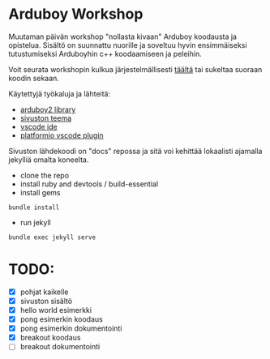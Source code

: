 # Arduboy Workshop

Muutaman päivän workshop "nollasta kivaan" Arduboy koodausta ja opistelua. Sisältö on suunnattu nuorille ja soveltuu hyvin ensimmäiseksi tutustumiseksi Arduboyhin c++ koodaamiseen ja peleihin.

Voit seurata workshopin kulkua järjestelmällisesti [täältä](https://tswfi.github.io/ArduboyWorkshop/) tai sukeltaa suoraan koodin sekaan.

Käytettyjä työkaluja ja lähteitä:

* [arduboy2 library](https://mlxxxp.github.io/documents/Arduino/libraries/Arduboy2/Doxygen/html/index.html)
* [sivuston teema](https://github.com/evanwill/workshop-template-b)
* [vscode ide](https://code.visualstudio.com/)
* [platformio vscode plugin](https://platformio.org/install/ide?install=vscode)

Sivuston lähdekoodi on "docs" repossa ja sitä voi kehittää lokaalisti ajamalla jekylliä omalta koneelta.

* clone the repo
* install ruby and devtools / build-essential
* install gems
```
bundle install
```
* run jekyll
```
bundle exec jekyll serve
```

# TODO:

- [x] pohjat kaikelle
- [x] sivuston sisältö
- [x] hello world esimerkki
- [x] pong esimerkin koodaus
- [x] pong esimerkin dokumentointi
- [x] breakout koodaus
- [ ] breakout dokumentointi